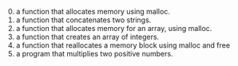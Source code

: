 0. a function that allocates memory using malloc.
1. a function that concatenates two strings.
2. a function that allocates memory for an array, using malloc.
3. a function that creates an array of integers.
100. a function that reallocates a memory block using malloc and free
101. a program that multiplies two positive numbers.
